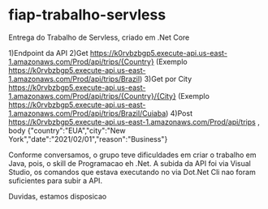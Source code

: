 # fiap-trabalho-servless
Entrega do Trabalho de Servless, criado em .Net Core

1)Endpoint da API 
2)Get https://k0rvbzbgp5.execute-api.us-east-1.amazonaws.com/Prod/api/trips/{Country} (Exemplo https://k0rvbzbgp5.execute-api.us-east-1.amazonaws.com/Prod/api/trips/Brazil) 
3)Get por City https://k0rvbzbgp5.execute-api.us-east-1.amazonaws.com/Prod/api/trips/{Country}/{City} (Exemplo https://k0rvbzbgp5.execute-api.us-east-1.amazonaws.com/Prod/api/trips/Brazil/Cuiaba) 
4)Post https://k0rvbzbgp5.execute-api.us-east-1.amazonaws.com/Prod/api/trips , body {"country":"EUA","city":"New York","date":"2021/02/01","reason":"Business"}

Conforme conversamos, o grupo teve dificuldades em criar o trabalho em Java, pois, o skill de Programacao eh .Net. A subida da API foi via Visual Studio, os comandos que estava executando no via Dot.Net Cli nao foram suficientes para subir a API. 

Duvidas, estamos  disposicao

